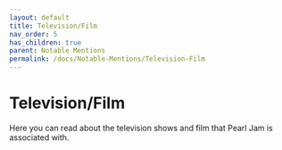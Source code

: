 ```yaml
---
layout: default
title: Television/Film
nav_order: 5
has_children: true
parent: Notable Mentions
permalink: /docs/Notable-Mentions/Television-Film
---
```


# Television/Film

Here you can read about the television shows and film that Pearl Jam is associated with.